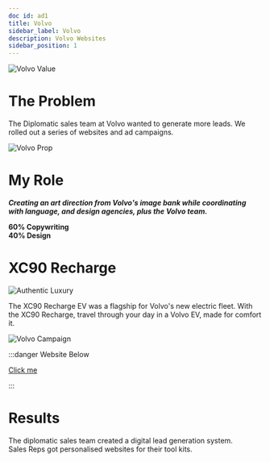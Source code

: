 ```yaml
---
doc id: ad1
title: Volvo
sidebar_label: Volvo
description: Volvo Websites
sidebar_position: 1
---
```


![Volvo Value](/img/Volvo.png)

# The Problem
 
The Diplomatic sales team at Volvo wanted to generate more leads.
We rolled out a series of websites and ad campaigns. 

![Volvo Prop](/img/Volvo3.png)

# My Role 

  ***Creating an art direction from Volvo's image bank while coordinating with language, and design agencies, plus the Volvo team.***

**60% Copywriting**<br />
**40% Design**



# XC90 Recharge

![Authentic Luxury](/img/Volvo1.png)

The XC90 Recharge EV was a flagship for Volvo's new electric fleet. With the XC90 Recharge, travel through your day in a Volvo EV, made for comfort it.

![Volvo Campaign](/img/Volvo2.png)

:::danger Website Below

[Click me](https://diplomatic.volvocars.be/ "View site") 


:::

# Results

The diplomatic sales team created a digital lead generation system.<br />
Sales Reps got personalised websites for their tool kits.<br /> 
